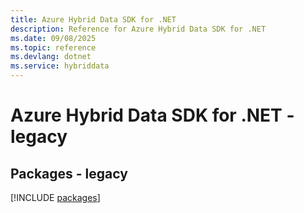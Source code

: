 ```yaml
---
title: Azure Hybrid Data SDK for .NET
description: Reference for Azure Hybrid Data SDK for .NET
ms.date: 09/08/2025
ms.topic: reference
ms.devlang: dotnet
ms.service: hybriddata
---
```

# Azure Hybrid Data SDK for .NET - legacy
## Packages - legacy
[!INCLUDE [packages](hybrid-data-index.md)]